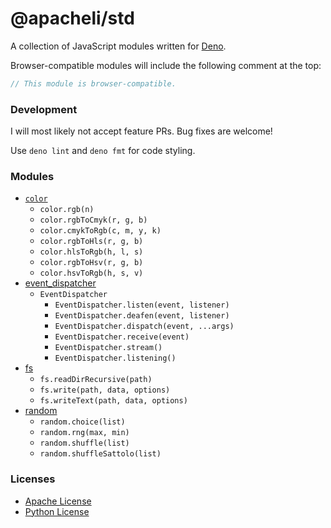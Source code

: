 # @apacheli/std

A collection of JavaScript modules written for [Deno](https://deno.com/).

Browser-compatible modules will include the following comment at the top:

```js
// This module is browser-compatible.
```

### Development

I will most likely not accept feature PRs. Bug fixes are welcome!

Use `deno lint` and `deno fmt` for code styling.

### Modules

- [`color`](lib/color.js)
  - `color.rgb(n)`
  - `color.rgbToCmyk(r, g, b)`
  - `color.cmykToRgb(c, m, y, k)`
  - `color.rgbToHls(r, g, b)`
  - `color.hlsToRgb(h, l, s)`
  - `color.rgbToHsv(r, g, b)`
  - `color.hsvToRgb(h, s, v)`
- [event_dispatcher](lib/event_dispatcher.js)
  - `EventDispatcher`
    - `EventDispatcher.listen(event, listener)`
    - `EventDispatcher.deafen(event, listener)`
    - `EventDispatcher.dispatch(event, ...args)`
    - `EventDispatcher.receive(event)`
    - `EventDispatcher.stream()`
    - `EventDispatcher.listening()`
- [fs](lib/fs.js)
  - `fs.readDirRecursive(path)`
  - `fs.write(path, data, options)`
  - `fs.writeText(path, data, options)`
- [random](lib/random.js)
  - `random.choice(list)`
  - `random.rng(max, min)`
  - `random.shuffle(list)`
  - `random.shuffleSattolo(list)`

### Licenses

- [Apache License](LICENSE.txt)
- [Python License](https://github.com/python/cpython/blob/main/LICENSE)

